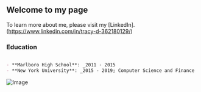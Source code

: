 ## Welcome to my page

To learn more about me, please visit my [LinkedIn].(https://www.linkedin.com/in/tracy-d-362180129/)



### Education

```markdown

- **Marlboro High School**: _2011 - 2015
- **New York University**: _2015 - 2019; Computer Science and Finance

```

![Image](https://s3.amazonaws.com/cdn-origin-etr.akc.org/wp-content/uploads/2017/11/12231413/Labrador-Retriever-MP.jpg)


